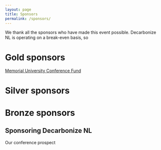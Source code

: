 ```yaml
---
layout: page
title: Sponsors
permalink: /sponsors/
---
```


We thank all the sponsors who have made this event possible. Decarbonize NL is operating on a break-even basis, so 

# Gold sponsors

[Memorial University Conference Fund](https://www.mun.ca/research/funding/conference/index.php)

# Silver sponsors

# Bronze sponsors

## Sponsoring Decarbonize NL

Our conference prospect
